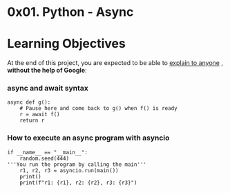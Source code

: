 # 0x01. Python - Async
# Learning Objectives
At the end of this project, you are expected to be able to  [explain to anyone](https://intranet.hbtn.io/rltoken/T060wv57F2YSq0Xj6AO9iA) , **without the help of Google**:

### async and await syntax
```
async def g():
    # Pause here and come back to g() when f() is ready
    r = await f()
    return r
```
### How to execute an async program with asyncio
```
if __name__ == "__main__":
    random.seed(444)
'''You run the program by calling the main'''
    r1, r2, r3 = asyncio.run(main())
    print()
    print(f"r1: {r1}, r2: {r2}, r3: {r3}")

```
